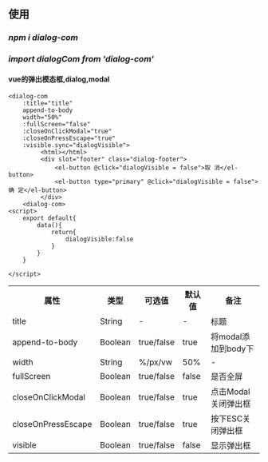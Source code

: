 ## 使用
### *npm i dialog-com*
### *import dialogCom from 'dialog-com'*
#### vue的弹出模态框,dialog,modal
```
<dialog-com 
    :title="title"
    append-to-body
    width="50%"
    :fullScreen="false"
    :closeOnClickModal="true"
    :closeOnPressEscape="true"
    :visible.sync="dialogVisible">
         <html></html>
         <div slot="footer" class="dialog-footer">
             <el-button @click="dialogVisible = false">取 消</el-button>
             <el-button type="primary" @click="dialogVisible = false">确 定</el-button>
         </div>
    <dialog-com>
<script>
    export default{
        data(){
            return{
                dialogVisible:false
            }
        }
    }

</script>
```
<table>
<tr>
<th>属性</th>
<th>类型</th>
<th>可选值</th>
<th>默认值</th>
<th>备注</th>
</tr>

<tr>
<td>title</td>
<td>String</td>
<td>-</td>
<td>-</td>
<td>标题</td>
</tr>

<tr>
<td>append-to-body</td>
<td>Boolean</td>
<td>true/false</td>
<td>true</td>
<td>将modal添加到body下</td>
</tr>

<tr>
<td>width</td>
<td>String</td>
<td>%/px/vw</td>
<td>50%</td>
<td>-</td>
</tr>

<tr>
<td>fullScreen</td>
<td>Boolean</td>
<td>true/false</td>
<td>false</td>
<td>是否全屏</td>
</tr>

<tr>
<td>closeOnClickModal</td>
<td>Boolean</td>
<td>true/false</td>
<td>true</td>
<td>点击Modal关闭弹出框</td>
</tr>

<tr>
<td>closeOnPressEscape</td>
<td>Boolean</td>
<td>true/false</td>
<td>true</td>
<td>按下ESC关闭弹出框</td>
</tr>

<tr>
<td>visible</td>
<td>Boolean</td>
<td>true/false</td>
<td>false</td>
<td>显示弹出框</td>
</tr>

</table>


